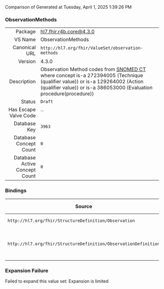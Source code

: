 Comparison of 
Generated at Tuesday, April 1, 2025 1:39:26 PM

### ObservationMethods

|      |     |
| ---: | --- |
| Package | hl7.fhir.r4b.core@4.3.0 |
| VS Name | ObservationMethods |
| Canonical URL | `http://hl7.org/fhir/ValueSet/observation-methods` |
| Version | 4.3.0 |
| Description | Observation Method codes from [SNOMED CT](http://snomed.info/sct) where concept is-a 272394005 (Technique (qualifier value)) or is-a 129264002 (Action (qualifier value)) or is-a 386053000 (Evaluation procedure(procedure)) |
| Status | `Draft` |
| Has Escape Valve Code | `` |
| Database Key | `3963` |
| Database Concept Count | `0` |
| Database Active Concept Count | `0` |
### Bindings

| Source | Element | Binding | Strength | Element Short |
| ------ | ------- | ------- | -------- | ------------- |
| `http://hl7.org/fhir/StructureDefinition/Observation` | `Observation.method` | `http://hl7.org/fhir/ValueSet/observation-methods` | `Example` | How it was done |
| `http://hl7.org/fhir/StructureDefinition/ObservationDefinition` | `ObservationDefinition.method` | `http://hl7.org/fhir/ValueSet/observation-methods` | `Example` | Method used to produce the observation |

### Expansion Failure

Failed to expand this value set: Expansion is limited
